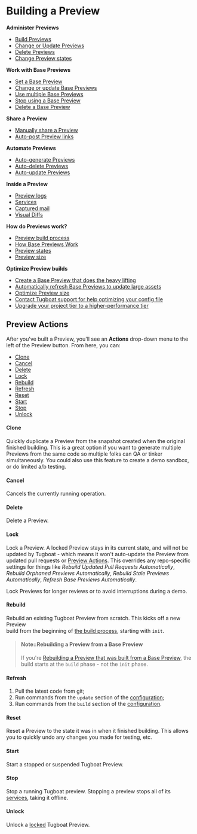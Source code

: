# Building a Preview

**Administer Previews**

- [Build Previews](administer-previews/index.md#build-previews)
- [Change or Update Previews](administer-previews/index.md#change-or-update-previews)
- [Delete Previews](administer-previews/index.md#delete-previews)
- [Change Preview states](administer-previews/index.md#change-preview-states)

**Work with Base Previews**

- [Set a Base Preview](work-with-base-previews/index.md#how-to-set-a-base-preview)
- [Change or update Base Previews](work-with-base-previews/index.md#change-or-update-base-previews)
- [Use multiple Base Previews](work-with-base-previews/index.md#use-multiple-base-previews)
- [Stop using a Base Preview](work-with-base-previews/index.md#stop-using-a-base-preview)
- [Delete a Base Preview](work-with-base-previews/index.md#delete-a-base-preview)

**Share a Preview**

- [Manually share a Preview](share-a-preview/index.md#manually-share-the-url-of-your-preview)
- [Auto-post Preview links](share-a-preview/index.md#configure-tugboat-to-auto-post-preview-links)

**Automate Previews**

- [Auto-generate Previews](automate-previews/index.md#auto-generate-previews)
- [Auto-delete Previews](automate-previews/index.md#auto-delete-previews)
- [Auto-update Previews](automate-previews/index.md#auto-update-previews)

**Inside a Preview**

- [Preview logs](inside-a-preview/index.md#preview-logs)
- [Services](inside-a-preview/index.md#services)
- [Captured mail](inside-a-preview/index.md#captured-mail)
- [Visual Diffs](inside-a-preview/index.md#visual-diffs)

**How do Previews work?**

- [Preview build process](how-previews-work/index.md#the-build-process-explained)
- [How Base Previews Work](how-previews-work/index.md#how-base-previews-work)
- [Preview states](how-previews-work/index.md#preview-status)
- [Preview size](how-previews-work/index.md#preview-size-explained)

**Optimize Preview builds**

- [Create a Base Preview that does the heavy lifting](optimize-preview-builds/index.md#use-service-commands-to-create-a-base-preview-that-does-the-heavy-lifting)
- [Automatically refresh Base Previews to update large assets](optimize-preview-builds/index.md#use-the-auto-refresh-base-preview-functionality-to-update-large-assets)
- [Optimize Preview size](optimize-preview-builds/index.md#optimizing-preview-size)
- [Contact Tugboat support for help optimizing your config file](optimize-preview-builds/index.md#contact-tugboat-support-for-help-optimizing-your-config-file)
- [Upgrade your project tier to a higher-performance tier](optimize-preview-builds/index.md#upgrade-your-project-tier-to-a-higher-performance-tier)

## Preview Actions

After you've built a Preview, you'll see an **Actions** drop-down menu to the
left of the Preview button. From here, you can:

- [Clone](#clone)
- [Cancel](#cancel)
- [Delete](#delete)
- [Lock](#lock)
- [Rebuild](#rebuild)
- [Refresh](#refresh)
- [Reset](#reset)
- [Start](#start)
- [Stop](#stop)
- [Unlock](#unlock)

#### Clone

Quickly duplicate a Preview from the snapshot created when the original finished
building. This is a great option if you want to generate multiple Previews from
the same code so multiple folks can QA or tinker simultaneously. You could also
use this feature to create a demo sandbox, or do limited a/b testing.

#### Cancel

Cancels the currently running operation.

#### Delete

Delete a Preview.

#### Lock

Lock a Preview. A locked Preview stays in its current state, and will not be
updated by Tugboat - which means it won't auto-update the Preview from updated
pull requests or [Preview Actions](#preview-actions). This overrides any
repo-specific settings for things like _Rebuild Updated Pull Requests
Automatically_, _Rebuild Orphaned Previews Automatically_, _Rebuild Stale
Previews Automatically_, _Refresh Base Previews Automatically_.

Lock Previews for longer reviews or to avoid interruptions during a demo.

#### Rebuild

Rebuild an existing Tugboat Preview from scratch. This kicks off a new Preview  
build from the beginning of [the build process](#the-build-process-explained),
starting with `init`.

> #### Note::Rebuilding a Preview from a Base Preview
>
> If you're
> [Rebuilding a Preview that was built from a Base Preview](#preview-actions-that-start-at-build),
> the build starts at the `build` phase - not the `init` phase.

#### Refresh

1. Pull the latest code from git;
2. Run commands from the `update` section of the
   [configuration](../setting-up-tugboat/index.md#create-a-tugboat-config-file/);
3. Run commands from the `build` section of the
   [configuration](../setting-up-tugboat/index.md#create-a-tugboat-config-file).

#### Reset

Reset a Preview to the state it was in when it finished building. This allows
you to quickly undo any changes you made for testing, etc.

#### Start

Start a stopped or suspended Tugboat Preview.

#### Stop

Stop a running Tugboat preview. Stopping a preview stops all of its
[services](../setting-up-services/index.md), taking it offline.

#### Unlock

Unlock a [locked](#lock) Tugboat Preview.
